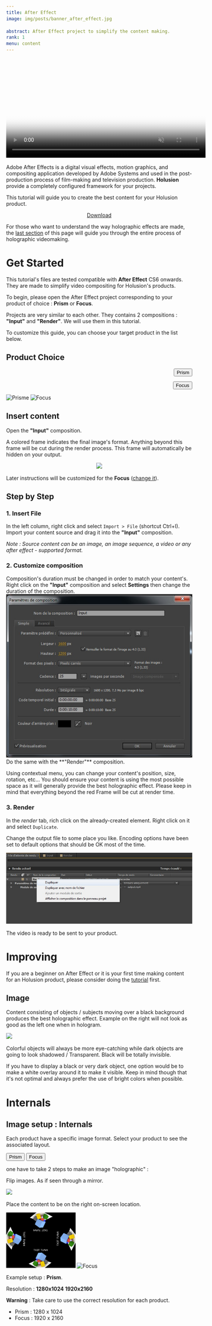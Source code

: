 ```yaml
---
title: After Effect
image: img/posts/banner_after_effect.jpg

abstract: After Effect project to simplify the content making.
rank: 1
menu: content
---
```


<style>
.product-span{
  font-weight:bold;
}
</style>
<script src="/static/js/product_switcher.js"></script>

<div class="row">
<div class="col-md-6">
<div align="center" class="embed-responsive embed-responsive-16by9">
<video controls="" class="embed-responsive-item" height="270px" muted="" preload="auto" poster="/static/img/posts/after-effect/logo_large.jpg">
<source src="/static/video/after-effect.mp4" />
<img alt="" src="/static/img/posts/after-effect/logo_large.jpg" /></video>
</div>
</div>
<div class="col-md-6">
<p>
  Adobe After Effects is a digital visual effects, motion graphics, and compositing application developed by Adobe Systems
  and used in the post-production process of film-making and television production.
  <b>Holusion</b> provide a completely configured framework for your projects.
</p>

<p>
  This tutorial will guide you to create the best content for your Holusion product.
</p>

<p><center><a class="button" href="/static/files/Templates_after_effect.zip">Download</a></center></p>
<p>
  For those who want to understand the way holographic effects are made, the <a href="#internals">last section</a> of this page will guide you through the entire process of holographic videomaking.
</p>
</div>
</div>


# Get Started

This tutorial's files are tested compatible with **After Effect** CS6 onwards. They are made to simplify video compositing for Holusion's products.

To begin, please open the After Effect project corresponding to your product of choice : **Prism** or **Focus**.

Projects are very similar to each other. They contains 2 compositions : **"Input"** and **"Render"**. We will use them in this tutorial.

To customize this guide, you can choose your target product in the list below.



## Product Choice

<div class="row">
<div class="col-lg-4 col-5" style="text-align:right;padding-right:0px;">
<p>
<button class="btn btn-secondary product-button" onclick="changeProduct(this.innerHTML)" >Prism</button>
</p>
<p>
<button id="btnProductDefault" class="btn btn-primary product-button" onclick="changeProduct(this.innerHTML)" >Focus</button>
</p>
</div>
<div class="col-5 col-lg-4">
<img class="product-show img-fluid" height="100px" title="Prisme" src="/static/img/products/prisme.jpg"/>
<img class="product-show img-fluid" height="100px" title="Focus" src="/static/img/products/focus.jpg"/>
</div>
</div>



## Insert content

Open the **"Input"** composition.

A colored frame indicates the final image's format. Anything beyond this frame will be cut during the render process. This frame will automatically be hidden on your output.

<center><img class="img-fluid" src="/static/img/posts/after-effect/layouts_input_compared.jpg"/></center>

Later instructions will be customized for the <span class="product-span">Focus</span> ([change it](#product-choice)).



## Step by Step


### 1. Insert File

In the left column, right click and select ```Import > File``` (shortcut Ctrl+I). Import your content source and drag it into the **"Input"** composition.

*Note : Source content can be an image, an image sequence, a video or any after effect - supported format.*


### 2. Customize composition

<div class="row">
<div class="col-sm-6">
Composition's duration must be changed in order to match your content's.
Right click on the <b>"Input"</b> composition and select <b>Settings</b> then change the duration of the composition.
</div>
<div class="col-md-3 offset-sm-1 col-sm-4 col-6 offset-xs-3">
<img src="/static/img/posts/after-effect/settings.jpg" class="img-fluid magnify"/>
</div>
</div>
Do the same with the **"Render"** composition.

Using contextual menu, you can change your content's position, size, rotation, etc...
You should ensure your content is using the most possible space as it will generally provide the best holographic effect.
Please keep in mind that everything beyond the red Frame will be cut at render time.


### 3. Render

In the *render* tab, rich click on the already-created element.
Right click on it and select ```Duplicate```.

Change the output file to some place you like. Encoding options have been set to default options that should be OK most of the time.

<div class="row">
<div class="col-md-6 offset-md-3">
<img class="img-fluid magnify" src="/static/img/posts/after-effect/duplicate_render.jpg"/>
</div>
</div>

The video is ready to be sent to your product.

# Improving

If you are a beginner on After Effect or it is your first time making content for an Holusion product, please consider doing the [tutorial](#get-started) first.

## Image

Content consisting of objects / subjects moving over a black background produces the best holographic effect.
Example on the right will not look as good as the left one when in hologram.

<div class="row">
<div class="col-sm-6 offset-sm-3">
<img class="img-fluid center-block" src="/static/img/posts/after-effect/background_example.jpg"/>

</div>
</div>

Colorful objects will always be more eye-catching while dark objects are going to look shadowed / Transparent. Black  will be totally invisible.

If you have to display a black  or very dark object, one option would be to make a white overlay around it to make it visible. Keep in mind though that it's not optimal and always prefer the use of bright colors when possible.

# Internals

## Image setup : Internals

Each product have a specific image format. Select your product to see the associated layout.

<button class="btn btn-secondary product-button" onclick="changeProduct(this.innerHTML)" >Prism</button>
<button class="btn btn-primary product-button" onclick="changeProduct(this.innerHTML)" >Focus</button>

one have to take 2 steps to make an image "holographic" :


<p>Flip images. As if seen through a mirror.</p>
<div><img height="150px" src="/static/img/posts/after-effect/mirror.jpg" />


<p>Place the content to be on the right on-screen location.
</p>


<img class="magnify product-show" height="150px" title="Prisme" src="/static/img/posts/after-effect/sample_prisme.jpg"/>
<img class="magnify product-show" height="150px" title="Focus" src="/static/img/posts/after-effect/sample_focus.jpg"/>

<p>Example setup : <span class="product-span">Prism</span>.</p>

<p>Resolution :
<strong>
<span class="product-show" title="Prism">1280x1024</span>
<span class="product-show" title="Focus">1920x2160</span>
</strong>
</p>


<b>Warning</b> : Take care to use the correct resolution for each product.

<ul>
<li>Prism : 1280 x 1024 </li>
<li>Focus : 1920 x 2160 </li>
</ul>
